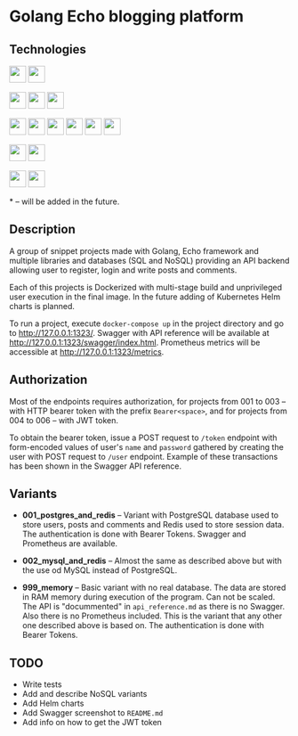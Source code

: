 Golang Echo blogging platform
=============================

Technologies
------------

<img src="https://img.shields.io/static/v1?label=&message=Docker&color=99E7FF&style=flat" height="30"/> <img src="https://img.shields.io/static/v1?label=&message=Docker-compose&color=E6E6E6&style=flat" height="30"/>

<img src="https://img.shields.io/static/v1?label=&message=Golang&color=99FFF5&style=flat" height="30"/> <img src="https://img.shields.io/static/v1?label=&message=Echo%20framework&color=99EEFF&style=flat" height="30"/> <img src="https://img.shields.io/static/v1?label=&message=GORM&color=CCCCCC&style=flat" height="30"/>

<img src="https://img.shields.io/static/v1?label=&message=PostgreSQL&color=99D6FF&style=flat" height="30"/> <img src="https://img.shields.io/static/v1?label=&message=MySQL&color=99D3FF&style=flat" height="30"/> <img src="https://img.shields.io/static/v1?label=&message=Redis&color=FFA099&style=flat" height="30"/> <img src="https://img.shields.io/static/v1?label=&message=MongoDB*&color=A2FF99&style=flat" height="30"/> <img src="https://img.shields.io/static/v1?label=&message=Cassandra*&color=99DFFF&style=flat" height="30"/> <img src="https://img.shields.io/static/v1?label=&message=ScyllaDB*&color=99F1FF&style=flat" height="30"/>

<img src="https://img.shields.io/static/v1?label=&message=Prometheus&color=FFAD99&style=flat" height="30"/> <img src="https://img.shields.io/static/v1?label=&message=Swagger&color=9EFF99&style=flat" height="30"/>

<img src="https://img.shields.io/static/v1?label=&message=Kubernetes*&color=99BEFF&style=flat" height="30"/> <img src="https://img.shields.io/static/v1?label=&message=Helm*&color=99BEFF&style=flat" height="30"/>

\* – will be added in the future.

Description
-----------

A group of snippet projects made with Golang, Echo framework and multiple libraries and databases (SQL and NoSQL)
providing an API backend allowing user to register, login and write posts and comments.

Each of this projects is Dockerized with multi-stage build and unprivileged user execution in the final image. In the
future adding of Kubernetes Helm charts is planned.

To run a project, execute `docker-compose up` in the project directory and go to http://127.0.0.1:1323/. Swagger with
API reference will be available at http://127.0.0.1:1323/swagger/index.html. Prometheus metrics will be accessible at
http://127.0.0.1:1323/metrics.

Authorization
-------------

Most of the endpoints requires authorization, for projects from 001 to 003 – with HTTP bearer token with the prefix
`Bearer<space>`, and for projects from 004 to 006 – with JWT token.

To obtain the bearer token, issue a POST request to `/token` endpoint with form-encoded values of user's `name` and
`password` gathered by creating the user with POST request to `/user` endpoint. Example of these transactions has been
shown in the Swagger API reference.

Variants
--------

- **001_postgres_and_redis** – Variant with PostgreSQL database used to store users, posts and comments and Redis used
to store session data. The authentication is done with Bearer Tokens. Swagger and Prometheus are available.

- **002_mysql_and_redis** – Almost the same as described above but with the use od MySQL instead of PostgreSQL.

- **999_memory** – Basic variant with no real database. The data are stored in RAM memory during execution of the
program. Can not be scaled. The API is "docummented" in `api_reference.md` as there is no Swagger. Also there is no
Prometheus included. This is the variant that any other one described above is based on. The authentication is done with
Bearer Tokens.

TODO
----

- Write tests
- Add and describe NoSQL variants
- Add Helm charts
- Add Swagger screenshot to `README.md`
- Add info on how to get the JWT token
